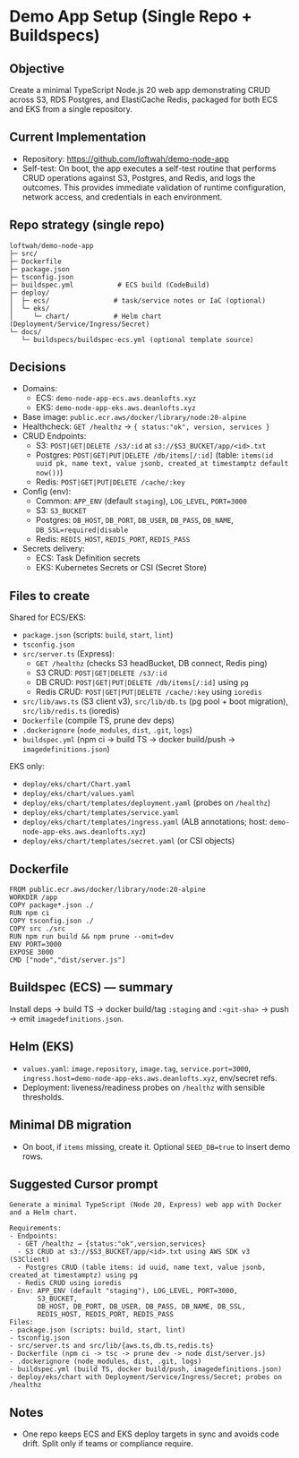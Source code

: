 # Demo App Setup (Single Repo + Buildspecs)

## Objective

Create a minimal TypeScript Node.js 20 web app demonstrating CRUD across S3, RDS Postgres, and ElastiCache Redis, packaged for both ECS and EKS from a single repository.

## Current Implementation

- Repository: https://github.com/loftwah/demo-node-app
- Self-test: On boot, the app executes a self-test routine that performs CRUD operations against S3, Postgres, and Redis, and logs the outcomes. This provides immediate validation of runtime configuration, network access, and credentials in each environment.

## Repo strategy (single repo)

```
loftwah/demo-node-app
├─ src/
├─ Dockerfile
├─ package.json
├─ tsconfig.json
├─ buildspec.yml           # ECS build (CodeBuild)
├─ deploy/
│  ├─ ecs/                # task/service notes or IaC (optional)
│  └─ eks/
│     └─ chart/           # Helm chart (Deployment/Service/Ingress/Secret)
└─ docs/
   └─ buildspecs/buildspec-ecs.yml (optional template source)
```

## Decisions

- Domains:
  - ECS: `demo-node-app-ecs.aws.deanlofts.xyz`
  - EKS: `demo-node-app-eks.aws.deanlofts.xyz`
- Base image: `public.ecr.aws/docker/library/node:20-alpine`
- Healthcheck: `GET /healthz` → `{ status:"ok", version, services }`
- CRUD Endpoints:
  - S3: `POST|GET|DELETE /s3/:id` at `s3://$S3_BUCKET/app/<id>.txt`
  - Postgres: `POST|GET|PUT|DELETE /db/items[/:id]` (table: `items(id uuid pk, name text, value jsonb, created_at timestamptz default now())`)
  - Redis: `POST|GET|PUT|DELETE /cache/:key`
- Config (env):
  - Common: `APP_ENV` (default `staging`), `LOG_LEVEL`, `PORT=3000`
  - S3: `S3_BUCKET`
  - Postgres: `DB_HOST`, `DB_PORT`, `DB_USER`, `DB_PASS`, `DB_NAME`, `DB_SSL=required|disable`
  - Redis: `REDIS_HOST`, `REDIS_PORT`, `REDIS_PASS`
- Secrets delivery:
  - ECS: Task Definition secrets
  - EKS: Kubernetes Secrets or CSI (Secret Store)

## Files to create

Shared for ECS/EKS:

- `package.json` (scripts: `build`, `start`, `lint`)
- `tsconfig.json`
- `src/server.ts` (Express):
  - `GET /healthz` (checks S3 headBucket, DB connect, Redis ping)
  - S3 CRUD: `POST|GET|DELETE /s3/:id`
  - DB CRUD: `POST|GET|PUT|DELETE /db/items[/:id]` using `pg`
  - Redis CRUD: `POST|GET|PUT|DELETE /cache/:key` using `ioredis`
- `src/lib/aws.ts` (S3 client v3), `src/lib/db.ts` (pg pool + boot migration), `src/lib/redis.ts` (ioredis)
- `Dockerfile` (compile TS, prune dev deps)
- `.dockerignore` (`node_modules`, `dist`, `.git`, `logs`)
- `buildspec.yml` (npm ci → build TS → docker build/push → `imagedefinitions.json`)

EKS only:

- `deploy/eks/chart/Chart.yaml`
- `deploy/eks/chart/values.yaml`
- `deploy/eks/chart/templates/deployment.yaml` (probes on `/healthz`)
- `deploy/eks/chart/templates/service.yaml`
- `deploy/eks/chart/templates/ingress.yaml` (ALB annotations; host: `demo-node-app-eks.aws.deanlofts.xyz`)
- `deploy/eks/chart/templates/secret.yaml` (or CSI objects)

## Dockerfile

```
FROM public.ecr.aws/docker/library/node:20-alpine
WORKDIR /app
COPY package*.json ./
RUN npm ci
COPY tsconfig.json ./
COPY src ./src
RUN npm run build && npm prune --omit=dev
ENV PORT=3000
EXPOSE 3000
CMD ["node","dist/server.js"]
```

## Buildspec (ECS) — summary

Install deps → build TS → docker build/tag `:staging` and `:<git-sha>` → push → emit `imagedefinitions.json`.

## Helm (EKS)

- `values.yaml`: `image.repository`, `image.tag`, `service.port=3000`, `ingress.host=demo-node-app-eks.aws.deanlofts.xyz`, env/secret refs.
- Deployment: liveness/readiness probes on `/healthz` with sensible thresholds.

## Minimal DB migration

- On boot, if `items` missing, create it. Optional `SEED_DB=true` to insert demo rows.

## Suggested Cursor prompt

```
Generate a minimal TypeScript (Node 20, Express) web app with Docker and a Helm chart.

Requirements:
- Endpoints:
  - GET /healthz → {status:"ok",version,services}
  - S3 CRUD at s3://$S3_BUCKET/app/<id>.txt using AWS SDK v3 (S3Client)
  - Postgres CRUD (table items: id uuid, name text, value jsonb, created_at timestamptz) using pg
  - Redis CRUD using ioredis
- Env: APP_ENV (default "staging"), LOG_LEVEL, PORT=3000,
       S3_BUCKET,
       DB_HOST, DB_PORT, DB_USER, DB_PASS, DB_NAME, DB_SSL,
       REDIS_HOST, REDIS_PORT, REDIS_PASS
Files:
- package.json (scripts: build, start, lint)
- tsconfig.json
- src/server.ts and src/lib/{aws.ts,db.ts,redis.ts}
- Dockerfile (npm ci -> tsc -> prune dev -> node dist/server.js)
- .dockerignore (node_modules, dist, .git, logs)
- buildspec.yml (build TS, docker build/push, imagedefinitions.json)
- deploy/eks/chart with Deployment/Service/Ingress/Secret; probes on /healthz
```

## Notes

- One repo keeps ECS and EKS deploy targets in sync and avoids code drift. Split only if teams or compliance require.
